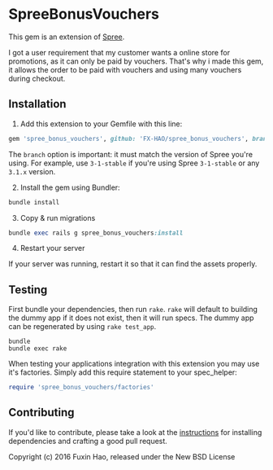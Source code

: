 SpreeBonusVouchers
==================

This gem is an extension of [Spree](https://github.com/spree/spree). 

I got a user requirement that my customer wants a online store for promotions, as it can only be paid by vouchers.
That's why i made this gem, it allows the order to be paid with vouchers and using many vouchers during checkout.

## Installation

1. Add this extension to your Gemfile with this line:
  ```ruby
  gem 'spree_bonus_vouchers', github: 'FX-HAO/spree_bonus_vouchers', branch: 'X-X-stable'
  ```

  The `branch` option is important: it must match the version of Spree you're using.
  For example, use `3-1-stable` if you're using Spree `3-1-stable` or any `3.1.x` version.

2. Install the gem using Bundler:
  ```ruby
  bundle install
  ```

3. Copy & run migrations
  ```ruby
  bundle exec rails g spree_bonus_vouchers:install
  ```

4. Restart your server

  If your server was running, restart it so that it can find the assets properly.

## Testing

First bundle your dependencies, then run `rake`. `rake` will default to building the dummy app if it does not exist, then it will run specs. The dummy app can be regenerated by using `rake test_app`.

```shell
bundle
bundle exec rake
```

When testing your applications integration with this extension you may use it's factories.
Simply add this require statement to your spec_helper:

```ruby
require 'spree_bonus_vouchers/factories'
```


## Contributing

If you'd like to contribute, please take a look at the
[instructions](CONTRIBUTING.md) for installing dependencies and crafting a good
pull request.

Copyright (c) 2016 Fuxin Hao, released under the New BSD License
